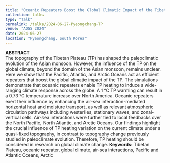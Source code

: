 ```yaml
---
title: "Oceanic Repeaters Boost the Global Climatic Impact of the Tibetan Plateau"
collection: talks
type: "Talk"
permalink: /talks/2024-06-27-Pyeongchang-TP
venue: "AOGS 2024"
date: 2024-06-27
location: "Pyeongchang, South Korea"
---
```


**ABSTRACT**  
The topography of the Tibetan Plateau (TP) has shaped the paleoclimatic evolution of the Asian monsoon. However, the influence of the TP on the global climate, beyond the domain of the Asian monsoon, remains unclear. Here we show that the Pacific, Atlantic, and Arctic Oceans act as efficient repeaters that boost the global climatic impact of the TP. The simulations demonstrate that oceanic repeaters enable TP heating to induce a wide-ranging climate response across the globe. A 1 °C TP warming can result in a 0.73 °C temperature increase over North America. Oceanic repeaters exert their influence by enhancing the air-sea interaction-mediated horizontal heat and moisture transport, as well as relevant atmospheric circulation pathways including westerlies, stationary waves, and zonal-vertical cells. Air-sea interactions were further tied to local feedbacks over the North Pacific, North Atlantic, and Arctic Oceans. Our findings highlight the crucial influence of TP heating variation on the current climate under a quasi-fixed topography, in contrast to topography change previously studied in paleoclimate evolution. Therefore, TP heating should be considered in research on global climate change.
**Keywords:** Tibetan Plateau, oceanic repeater, global climate, air-sea interactions, Pacific and Atlantic Oceans, Arctic
